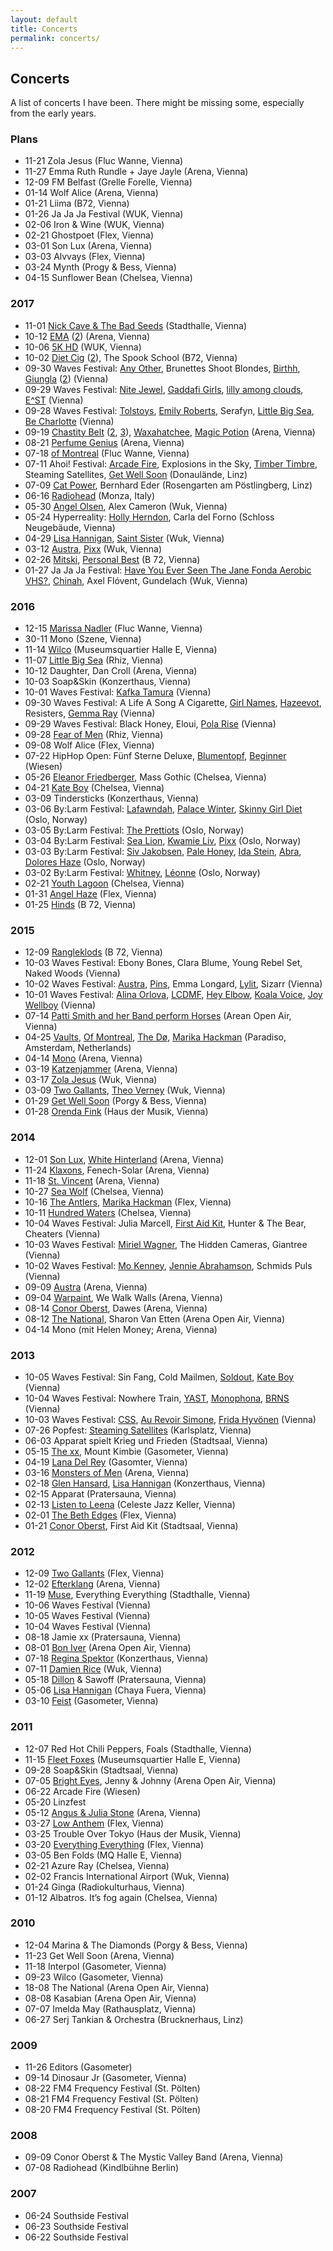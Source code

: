 ```yaml
---
layout: default
title: Concerts
permalink: concerts/
---
```


## Concerts

A list of concerts I have been. There might be missing some, especially from the early years.

### Plans

- 11-21 Zola Jesus (Fluc Wanne, Vienna)
- 11-27 Emma Ruth Rundle + Jaye Jayle (Arena, Vienna)
- 12-09 FM Belfast (Grelle Forelle, Vienna)
- 01-14 Wolf Alice (Arena, Vienna)
- 01-21 Liima (B72, Vienna)
- 01-26 Ja Ja Ja Festival (WUK, Vienna)
- 02-06 Iron & Wine (WUK, Vienna)
- 02-21 Ghostpoet (Flex, Vienna)
- 03-01 Son Lux (Arena, Vienna)
- 03-03 Alvvays (Flex, Vienna)
- 03-24 Mynth (Progy & Bess, Vienna)
- 04-15 Sunflower Bean (Chelsea, Vienna)

### 2017

- 11-01 [Nick Cave & The Bad Seeds](https://www.instagram.com/p/Ba-FN-olddI) (Stadthalle, Vienna)
- 10-12 [EMA](https://www.instagram.com/p/BaKj0jFFXOg) ([2](https://www.instagram.com/p/BaKj6rklOrW)) (Arena, Vienna)
- 10-06 [5K HD](https://www.instagram.com/p/BZ8gsUDlGqu) (WUK, Vienna)
- 10-02 [Diet Cig](https://www.instagram.com/p/BZwtRdTF1Xq) ([2](https://www.instagram.com/p/BZ0euLIlevS)), The Spook School (B72, Vienna)
- 09-30 Waves Festival: [Any Other](https://www.instagram.com/p/BZreoizFO5R), Brunettes Shoot Blondes, [Birthh](https://www.instagram.com/p/BZsuLeul3Bc), [Giungla](https://www.instagram.com/p/BZtYXxxFjAB) ([2](https://www.instagram.com/p/BZtaJxwlOGu)) (Vienna)
- 09-29 Waves Festival: [Nite Jewel](https://www.instagram.com/p/BZqEDQLlvfI), [Gaddafi Girls](https://www.instagram.com/p/BZqR-FoFf6B), [lilly among clouds](https://www.instagram.com/p/BZq1ZY5F06g), [E^ST](https://www.instagram.com/p/BZrNJiQl6ju) (Vienna)
- 09-28 Waves Festival: [Tolstoys](https://www.instagram.com/p/BZmhrcQFFQP), [Emily Roberts](https://www.instagram.com/p/BZmkFmIFrLV), Serafyn, [Little Big Sea](https://www.instagram.com/p/BZnksamFhHS), [Be Charlotte](https://www.instagram.com/p/BZn8lA2lLTF) (Vienna)
- 09-19 [Chastity Belt](https://www.instagram.com/p/BZPS1pdlyfZ) ([2](https://www.instagram.com/p/BZPS8UnlZSY), [3](https://www.instagram.com/p/BZPSwC1l4BM)), [Waxahatchee](https://www.instagram.com/p/BZPR9lel33G), [Magic Potion](https://www.instagram.com/p/BZPP7uDFW6b) (Arena, Vienna)
- 08-21 [Perfume Genius](https://www.instagram.com/p/BYEn3EqFkrg) (Arena, Vienna)
- 07-18 [of Montreal](https://www.instagram.com/p/BWvQ6oOF8vG) (Fluc Wanne, Vienna)
- 07-11 Ahoi! Festival: [Arcade Fire](https://www.instagram.com/p/BWcDNcclUR-), Explosions in the Sky, [Timber Timbre](https://www.instagram.com/p/BWcCi4wlnnB), Steaming Satellites, [Get Well Soon](https://www.instagram.com/p/BWcB3wZFToK) (Donaulände, Linz)
- 07-09 [Cat Power](https://www.instagram.com/p/BWXMrvbFHtD), Bernhard Eder (Rosengarten am Pöstlingberg, Linz)
- 06-16 [Radiohead](https://www.instagram.com/p/BVcutHYlxyq) (Monza, Italy)
- 05-30 [Angel Olsen](https://www.instagram.com/p/BUuwTGslkPp), Alex Cameron (Wuk, Vienna)
- 05-24 Hyperreality: [Holly Herndon](https://www.instagram.com/p/BUg3BeHl_J9), Carla del Forno (Schloss Neugebäude, Vienna)
- 04-29 [Lisa Hannigan](https://www.instagram.com/p/BTe9EOFlHzz), [Saint Sister](https://www.instagram.com/p/BTe-4d9ltUO) (Wuk, Vienna)
- 03-12 [Austra](https://www.instagram.com/p/BRlJMRGFYJl), [Pixx](https://www.instagram.com/p/BRkvXAxFSMf) (Wuk, Vienna)
- 02-26 [Mitski](https://www.instagram.com/p/BQ_hC6aFtxQ), [Personal Best](https://www.instagram.com/p/BQ_g4MFFF-K) (B 72, Vienna)
- 01-27 Ja Ja Ja Festival: [Have You Ever Seen The Jane Fonda Aerobic VHS?](https://www.instagram.com/p/BP0LXs8DJC9), [Chinah](https://www.instagram.com/p/BPyFwYDDyeB/), Axel Flóvent, Gundelach (Wuk, Vienna)

### 2016

- 12-15 [Marissa Nadler](https://www.instagram.com/p/BODnPf8jMI9) (Fluc Wanne, Vienna)
- 30-11 Mono (Szene, Vienna)
- 11-14 [Wilco](https://www.instagram.com/p/BMzx4r1j23d) (Museumsquartier Halle E, Vienna)
- 11-07 [Little Big Sea](https://www.instagram.com/p/BMvvN7kDEgc) (Rhiz, Vienna)
- 10-12 Daughter, Dan Croll (Arena, Vienna)
- 10-03 Soap&Skin (Konzerthaus, Vienna)
- 10-01 Waves Festival: [Kafka Tamura](https://www.instagram.com/p/BLD2NVIDiXX) (Vienna)
- 09-30 Waves Festival: A Life A Song A Cigarette, [Girl Names](https://www.instagram.com/p/BLD2HOljiUO), [Hazeevot](https://www.instagram.com/p/BLD1_cLDq5q), Resisters, [Gemma Ray](https://www.instagram.com/p/BK9XdokjNYD) (Vienna)
- 09-29 Waves Festival: Black Honey, Eloui, [Pola Rise](https://www.instagram.com/p/BK9W5XLjHPQ) (Vienna)
- 09-28 [Fear of Men](https://www.instagram.com/p/BK6mSfLDpul) (Rhiz, Vienna)
- 09-08 Wolf Alice (Flex, Vienna)
- 07-22 HipHop Open: Fünf Sterne Deluxe, [Blumentopf](https://www.instagram.com/p/BIQdqxTDsLN), [Beginner](https://www.instagram.com/p/BIQegWrDYzG) (Wiesen)
- 05-26 [Eleanor Friedberger](https://www.instagram.com/p/BF4t_k7hs1J), Mass Gothic (Chelsea, Vienna)
- 04-21 [Kate Boy](https://www.instagram.com/p/BEemUqnhs73) (Chelsea, Vienna)
- 03-09 Tindersticks (Konzerthaus, Vienna)
- 03-06 By:Larm Festival: [Lafawndah](https://www.instagram.com/p/BCnfkHMhs-k), [Palace Winter](https://www.instagram.com/p/BCngMNDBswe), [Skinny Girl Diet](https://www.instagram.com/p/BCngsObhsx5) (Oslo, Norway)
- 03-05 By:Larm Festival: [The Prettiots](https://www.instagram.com/p/BClc3nLhs5p) (Oslo, Norway)
- 03-04 By:Larm Festival: [Sea Lion](https://www.instagram.com/p/BCjJ2XdhsxK), [Kwamie Liv](https://www.instagram.com/p/BCkDwbxhs8P), [Pixx](https://www.instagram.com/p/BCkKsephs1O) (Oslo, Norway)
- 03-03 By:Larm Festival: [Siv Jakobsen](https://www.instagram.com/p/BCiWBSABs1T), [Pale Honey](https://www.instagram.com/p/BCiW13ehs3T), [Ida Stein](https://www.instagram.com/p/BCiX3yEBs5m), [Abra](https://www.instagram.com/p/BCiYviQBs7Z), [Dolores Haze](https://www.instagram.com/p/BCiZpwYBs9t) (Oslo, Norway)
- 03-02 By:Larm Festival: [Whitney](https://www.instagram.com/p/BCfGEMFBs_g), [Léonne](https://www.instagram.com/p/BCfApHmBs4j) (Oslo, Norway)
- 02-21 [Youth Lagoon](https://www.instagram.com/p/BCEUWvkhs3_) (Chelsea, Vienna)
- 01-31 [Angel Haze](https://www.instagram.com/p/BBOMAlPhszo) (Flex, Vienna)
- 01-25 [Hinds](https://www.instagram.com/p/BA-us7ghs4t) (B 72, Vienna)

### 2015

- 12-09 [Rangleklods](https://www.instagram.com/p/_Fw9Nyhswk) (B 72, Vienna)
- 10-03 Waves Festival: Ebony Bones, Clara Blume, Young Rebel Set, Naked Woods (Vienna)
- 10-02 Waves Festival: [Austra](https://www.instagram.com/p/8WjJJqhs7y), [Pins](https://www.instagram.com/p/8Wi_bzhs7n), Emma Longard, [Lylit](https://www.instagram.com/p/8Wiyc-Bs7Q), Sizarr (Vienna)
- 10-01 Waves Festival: [Alina Orlova](https://www.instagram.com/p/8T_mj4hs11), [LCDMF](https://www.instagram.com/p/8T_1QsBs2N), [Hey Elbow](https://www.instagram.com/p/8UANF9hs3A), [Koala Voice](https://www.instagram.com/p/8UACAchs2r), [Joy Wellboy](https://www.instagram.com/p/8UAVcNhs3X) (Vienna)
- 07-14 [Patti Smith and her Band perform Horses](https://www.instagram.com/p/5IUvYBhs7S) (Arean Open Air, Vienna)
- 04-25 [Vaults](https://www.instagram.com/p/19EjVzBs2k/), [Of Montreal](https://www.instagram.com/p/19EcNaBs2S/), [The Dø](https://www.instagram.com/p/19EViFBs2I/), [Marika Hackman](https://www.instagram.com/p/19ENfvBs1x/) (Paradiso, Amsterdam, Netherlands)
- 04-14 [Mono](https://www.instagram.com/p/1eOqXahs6p/) (Arena, Vienna)
- 03-19 [Katzenjammer](https://www.instagram.com/p/0bcGRABs8T/) (Arena, Vienna)
- 03-17 [Zola Jesus](https://www.instagram.com/p/0WFpB2hs6z/) (Wuk, Vienna)
- 03-09 [Two Gallants](https://www.instagram.com/p/0BlOMRBs9b/), [Theo Verney](https://www.instagram.com/p/0Bkr0shs8g/) (Wuk, Vienna)
- 01-29 [Get Well Soon](https://www.instagram.com/p/ydKfGWBs8S/) (Porgy & Bess, Vienna)
- 01-28 [Orenda Fink](https://www.instagram.com/p/yafzgJhs4Z/) (Haus der Musik, Vienna)

### 2014

- 12-01 [Son Lux](https://www.instagram.com/p/wFPMqUhs8J/), [White Hinterland](https://www.instagram.com/p/wFOgbQBs30/) (Arena, Vienna)
- 11-24 [Klaxons](https://www.instagram.com/p/vzHyM5Bs0l/), Fenech-Solar (Arena, Vienna)
- 11-18 [St. Vincent](https://www.instagram.com/p/vjoOKyBsyP/) (Arena, Vienna)
- 10-27 [Sea Wolf](https://www.instagram.com/p/urM6fBBs4Q/) (Chelsea, Vienna)
- 10-16 [The Antlers](https://www.instagram.com/p/uOrTf3Bs4u/), [Marika Hackman](https://www.instagram.com/p/uOrD9xBs4e/) (Flex, Vienna)
- 10-11 [Hundred Waters](https://www.instagram.com/p/uB4YmGBs7q/) (Chelsea, Vienna)
- 10-04 Waves Festival: Julia Marcell, [First Aid Kit](https://www.instagram.com/p/txp509hszd/), Hunter & The Bear, Cheaters (Vienna)
- 10-03 Waves Festival: [Miriel Wagner](https://www.instagram.com/p/tuhdupBs0R/), The Hidden Cameras, Giantree (Vienna)
- 10-02 Waves Festival: [Mo Kenney](https://www.instagram.com/p/tqzmaWhsxK/), [Jennie Abrahamson](https://www.instagram.com/p/tqz82fhsxq/), Schmids Puls (Vienna)
- 09-09 [Austra](https://www.instagram.com/p/svVybFBs46/) (Arena, Vienna)
- 09-04 [Warpaint](https://www.instagram.com/p/sifYnyBswk/), We Walk Walls (Arena, Vienna)
- 08-14 [Conor Oberst](https://www.instagram.com/p/rspDR8hsw7/), Dawes (Arena, Vienna)
- 08-12 [The National](https://www.instagram.com/p/rnNvA1Bswm/), Sharon Van Etten (Arena Open Air, Vienna) 
- 04-14 Mono (mit Helen Money; Arena, Vienna)

### 2013

- 10-05 Waves Festival: Sin Fang, Cold Mailmen, [Soldout](https://www.instagram.com/p/fGjzP9BswM/), [Kate Boy](https://www.instagram.com/p/fGj_Y7Bswe/) (Vienna)
- 10-04 Waves Festival: Nowhere Train, [YAST](https://www.instagram.com/p/fEJuP_hs_i/), [Monophona](https://www.instagram.com/p/fEJ2Tchs_t/), [BRNS](https://www.instagram.com/p/fEJzN9Bs_m/) (Vienna)
- 10-03 Waves Festival: [CSS](https://www.instagram.com/p/fBVC-ZBs7t/), [Au Revoir Simone](https://www.instagram.com/p/fBSZGNhs3z/), [Frida Hyvönen](https://www.instagram.com/p/fBSZGNhs3z/) (Vienna)
- 07-26 Popfest: [Steaming Satellites](https://www.instagram.com/p/cNMSgpBsw_/) (Karlsplatz, Vienna)
- 06-03 Apparat spielt Krieg und Frieden (Stadtsaal, Vienna)
- 05-15 [The xx](https://www.instagram.com/p/ZWTG5zhs8T/), Mount Kimbie (Gasometer, Vienna)
- 04-19 [Lana Del Rey](https://www.instagram.com/p/YTZUV4hswN/) (Gasomter, Vienna)
- 03-16 [Monsters of Men](https://www.instagram.com/p/W7w_J-hsz3/) (Arena, Vienna)
- 02-18 [Glen Hansard](https://www.instagram.com/p/V5I8JqBszA/), [Lisa Hannigan](https://www.instagram.com/p/V4tltIBsxE/) (Konzerthaus, Vienna)
- 02-15 Apparat (Pratersauna, Vienna)
- 02-13 [Listen to Leena](https://www.instagram.com/p/VsFEYxBsxo/) (Celeste Jazz Keller, Vienna)
- 02-01 [The Beth Edges](https://www.instagram.com/p/VNACv0Bs9w/) (Flex, Vienna)
- 01-21 [Conor Oberst](https://www.instagram.com/p/UwyPIBBsxM/), First Aid Kit (Stadtsaal, Vienna)

### 2012

- 12-09 [Two Gallants](https://www.instagram.com/p/TCNXAths3e/) (Flex, Vienna)
- 12-02 [Efterklang](https://www.instagram.com/p/SwUk6bBs9m/) (Arena, Vienna)
- 11-19 [Muse](https://www.instagram.com/p/SOoV0Fhs_4/), Everything Everything (Stadthalle, Vienna)
- 10-06 Waves Festival (Vienna)
- 10-05 Waves Festival (Vienna)
- 10-04 Waves Festival (Vienna)
- 08-18 Jamie xx (Pratersauna, Vienna)
- 08-01 [Bon Iver](https://www.instagram.com/p/Ny_eC5hs_O/) (Arena Open Air, Vienna)
- 07-18 [Regina Spektor](https://www.instagram.com/p/NO_Jihhsyj/) (Konzerthaus, Vienna)
- 07-11 [Damien Rice](https://www.instagram.com/p/M9EKbghs6V/) (Wuk, Vienna)
- 05-18 [Dillon](https://www.instagram.com/p/KyrSUVBs0-/) & Sawoff (Pratersauna, Vienna)
- 05-06 [Lisa Hannigan](https://www.instagram.com/p/KTGP4iBs1n/) (Chaya Fuera, Vienna)
- 03-10 [Feist](https://www.instagram.com/p/IAshMuBswG/) (Gasometer, Vienna)

### 2011

- 12-07 Red Hot Chili Peppers, Foals (Stadthalle, Vienna)
- 11-15 [Fleet Foxes](https://www.instagram.com/p/UURac/) (Museumsquartier Halle E, Vienna)
- 09-28 Soap&Skin (Stadtsaal, Vienna)
- 07-05 [Bright Eyes](https://www.instagram.com/p/HCKMF/), Jenny & Johnny (Arena Open Air, Vienna)
- 06-22 Arcade Fire (Wiesen)
- 05-20 Linzfest 
- 05-12 [Angus & Julia Stone](https://www.instagram.com/p/EKuHL/) (Arena, Vienna)
- 03-27 [Low Anthem](https://www.instagram.com/p/Cmdc2/) (Flex, Vienna)
- 03-25 Trouble Over Tokyo (Haus der Musik, Vienna)
- 03-20 [Everything Everything](https://www.instagram.com/p/CZ1H_/) (Flex, Vienna)
- 03-05 Ben Folds (MQ Halle E, Vienna)
- 02-21 Azure Ray (Chelsea, Vienna)
- 02-02 Francis International Airport (Wuk, Vienna)
- 01-24 Ginga (Radiokulturhaus, Vienna)
- 01-12 Albatros. It’s fog again (Chelsea, Vienna)

### 2010

- 12-04 Marina & The Diamonds (Porgy & Bess, Vienna)
- 11-23 Get Well Soon (Arena, Vienna)
- 11-18 Interpol (Gasometer, Vienna)
- 09-23 Wilco (Gasometer, Vienna)
- 18-08 The National (Arena Open Air, Vienna)
- 08-08 Kasabian (Arena Open Air, Vienna)
- 07-07 Imelda May (Rathausplatz, Vienna)
- 06-27 Serj Tankian & Orchestra (Brucknerhaus, Linz)

### 2009

- 11-26 Editors (Gasometer)
- 09-14 Dinosaur Jr (Gasometer, Vienna)
- 08-22 FM4 Frequency Festival (St. Pölten)
- 08-21 FM4 Frequency Festival (St. Pölten)
- 08-20 FM4 Frequency Festival (St. Pölten)

### 2008

- 09-09 Conor Oberst & The Mystic Valley Band (Arena, Vienna)
- 07-08 Radiohead (Kindlbühne Berlin)

### 2007

- 06-24 Southside Festival
- 06-23 Southside Festival
- 06-22 Southside Festival
